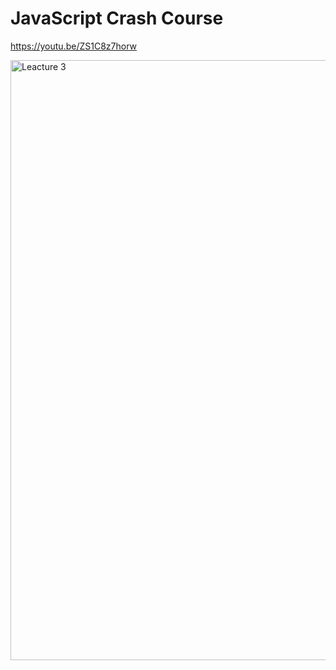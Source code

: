 # JavaScript Crash Course

https://youtu.be/ZS1C8z7horw

<img width="960" alt="Leacture 3" src="https://github.com/KG-Coding-with-Prashant-Sir/JavaScript_in_3_Hours_Youtube/assets/102736197/f005404a-01e4-4293-bcd1-61f2ca868ee3">
